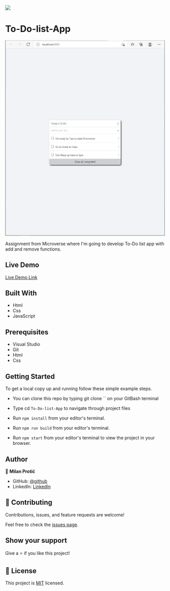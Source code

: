 ![](https://img.shields.io/badge/Microverse-blueviolet)

# To-Do-list-App


![screenshot](todolist.JPG)

Assignment from Microverse where I'm going to develop To-Do list app with add and remove functions.
## Live Demo

[Live Demo Link](https://mprotic123.github.io/to-do-list/dist)

## Built With

- Html
- Css
- JavaScript

##  Prerequisites

- Visual Studio
- Git
- Html
- Css

## Getting Started

To get a local copy up and running follow these simple example steps.

- You can clone this repo by typing git clone `` on your GitBash terminal

- Type cd `To-Do-list-App` to navigate through project files

- Run `npm install` from your editor's terminal.

- Run `npm run build` from your editor's terminal.

- Run `npm start` from your editor's terminal to view the project in your browser.

## Author

👤 **Milan Protić**

- GitHub: [@github](https://github.com/mprotic123)
- LinkedIn: [LinkedIn](https://www.linkedin.com/in/milan-proti%C4%87-040364213/)


## 🤝 Contributing

Contributions, issues, and feature requests are welcome!

Feel free to check the [issues page](https://github.com/mprotic123/to-do-list/issues).

## Show your support

Give a ⭐️ if you like this project!

## 📝 License

This project is [MIT](./MIT.md) licensed.

